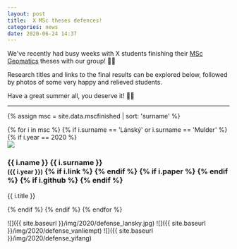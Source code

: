 ```yaml
---
layout: post
title:  X MSc theses defences!
categories: news
date: 2020-06-24 14:37
---
```


We've recently had busy weeks with X students finishing their [MSc Geomatics](http://geomatics.tudelft.nl) theses with our group! 🎉🥳

Research titles and links to the final results can be explored below, followed by photos of some very happy and relieved students.

Have a great summer all, you deserve it! 🤩😎

- - -

{% assign msc = site.data.mscfinished | sort: 'surname' %}

<div class="row">
{% for i in msc %}
{% if i.surname == 'Lánský' or i.surname == 'Mulder' %}
{% if i.year == 2020 %}
  <div class="col-sm-4 col-xs-6">
    <div class="thumbnail">
      <a href="{{ i.link }}"><img src="{{ "/img/msc/" | append: i.image | prepend: site.baseurl }}"/></a>
      <div class="caption">
        <h3>
          {{ i.name }} {{ i.surname }} 
          <br />
          <small>({{ i.year }})</small>
        {% if i.link %}
          <small><a href="{{ i.link }}"><i class="fas fa-book" title="thesis"></i></a></small>
        {% endif %}
        {% if i.paper %}
          <small><a href="{{ i.paper }}"><i class="fas fa-file-text" title="paper"></i></a></small>
        {% endif %}
        {% if i.github %}
          <small><a href="{{ i.github }}"><i class="fab fa-github" title="github"></i></a></small> 
        {% endif %}
        </h3>
        <p>{{ i.title }}</p>
      </div>
    </div>
  </div>
{% endif %}
{% endif %}
{% endfor %}
</div>

![]({{ site.baseurl }}/img/2020/defense_lansky.jpg)
![]({{ site.baseurl }}/img/2020/defense_vanliempt)
![]({{ site.baseurl }}/img/2020/defense_yifang)
<!-- ![]({{ site.baseurl }}/img/2020/defense_lansky) -->
